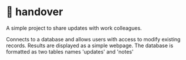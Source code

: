 # &#129309; handover
A simple project to share updates with work colleagues.

Connects to a database and allows users with access to modify existing records. Results are displayed as a simple webpage.
The database is formatted as two tables names 'updates' and 'notes'

